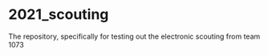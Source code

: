 # 2021_scouting
The repository, specifically for testing out the electronic scouting from team 1073 
